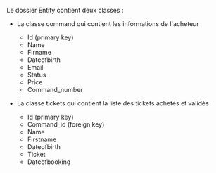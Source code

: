 Le dossier Entity contient deux classes : 
- La classe command qui contient les informations de l'acheteur<br>
   
   - Id (primary key)
   - Name
   - Firname
   - Dateofbirth
   - Email
   - Status
   - Price
   - Command_number
   
- La classe tickets qui contient la liste des tickets achetés et validés<br>

    - Id (primary key)
    - Command_id (foreign key)
    - Name
    - Firstname
    - Dateofbirth
    - Ticket
    - Dateofbooking